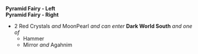 ﻿**Pyramid Fairy - Left**  
**Pyramid Fairy - Right**

- 2 Red Crystals *and* MoonPearl *and* *can enter* **Dark World South** *and one of*
  - Hammer
  - Mirror *and* Agahnim
